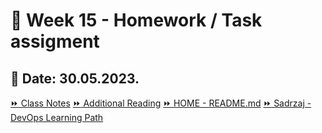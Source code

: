 # 📝 Week 15 - Homework / Task assigment
## 📅 Date: 30.05.2023.

[:fast_forward: Class Notes](/devops-mentorship-program/05-may/week-15-300523/00-class-notes.md)
[:fast_forward: Additional Reading](/devops-mentorship-program/05-may/week-15-300523/02-additional-reading.md)
[:fast_forward: HOME - README.md](../../../README.md)
[:fast_forward: Sadrzaj - DevOps Learning Path](../../../table-of-contents.md)
